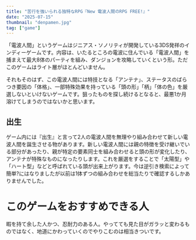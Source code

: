 ```yaml
---
title: "苦行を強いられる独特なRPG『New 電波人間のRPG FREE!』"
date: "2025-07-15"
thumbnail: "denpamen.jpg"
tag: ["game"]
---
```


「電波人間」というゲームはジニアス・ソノリティが開発している3DS発祥のインディーゲームです。内容は、いたるところの電波に住んでいる「電波人間」を捕まえて最大8体のパーティを組み、ダンジョンを攻略していくという形。ただこのゲームはライト層がほとんどいません。

それもそのはず、この電波人間には特技となる「アンテナ」、ステータスのばらつき要因の「体格」、一部特殊効果を持っている「頭の形」「柄」「体の色」を厳選しないといけないゲームです。狙ったものを探し続けるとなると、最悪1か月溶けてしまうのではないかと思います。

## 出生

ゲーム内には『出生』と言って2人の電波人間を無理やり組み合わせて新しい電波人間を誕生させる物があります。新しい電波人間には親の特徴を受け継いでいる部分があったり、親が特定の要素同士を組み合わせると頭の形が変化したり、アンテナが特殊なものになったりします。これを厳選をすることで「太陽型」や「ハート型」などと呼ばれている頭が出来上がります。今は逆引き検索によって簡単?にはなりましたが以前は1体ずつの組み合わせを総当たりで確認するしかありませんでした。

# このゲームをおすすめできる人

暇を持て余した人かつ、忍耐力のある人。やってても見た目がガラッと変わるものではなく、地道にかわっていくのでやりこむのは相当きついです。